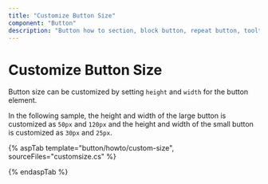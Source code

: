 ```yaml
---
title: "Customize Button Size"
component: "Button"
description: "Button how to section, block button, repeat button, tooltip for Button, customization of button appearance, input and anchor elements."
---
```


# Customize Button Size

Button size can be customized by setting `height` and `width` for the button element.

In the following sample, the height and width of the large button is customized as `50px` and `120px` and
the height and width of the small button is customized as `30px` and `25px`.

{% aspTab template="button/howto/custom-size", sourceFiles="customsize.cs" %}

{% endaspTab %}